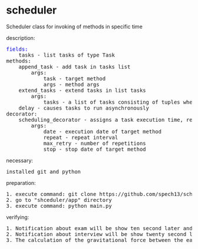 # scheduler
Scheduler class for invoking of methods in specific time

description:
<pre>
<span style="color:blue">fields:</span>
    tasks - list tasks of type Task
methods:
    append_task - add task in tasks list
        args:
            task - target method
            args - method args
    extend_tasks - extend tasks in list tasks
        args:
            tasks - a list of tasks consisting of tuples where the first element of the tuple is the target method, and the second is a tuple of its arguments
    delay - causes tasks to run asynchronously
decorator:
    scheduling_decorator - assigns a task execution time, repetition interval, and execution stop time
        args:
            date - execution date of target method
            repeat - repeat interval
            max_retry - number of repetitions
            stop - stop date of target method
</pre>

necessary:
<pre>
installed git and python
</pre>

preparation:
<pre>
1. execute command: git clone https://github.com/spech13/scheduler.git
2. go to "shceduler/app" directory
3. execute command: python main.py
</pre>

verifying:
<pre>
1. Notification about exam will be show ten second later and repeat five second six time
2. Notification about interview will be show twenty second later and repeat ten second two time
3. The calculation of the gravitational force between the earth and the moon will be output after five seconds once
</pre>
